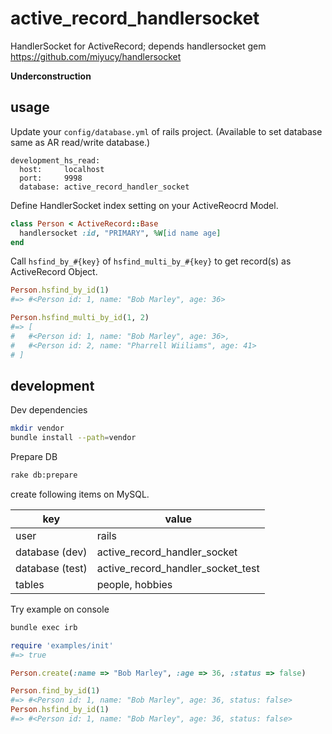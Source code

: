 active_record_handlersocket
===========================

HandlerSocket for ActiveRecord; depends handlersocket gem https://github.com/miyucy/handlersocket


**Underconstruction**

usage
------------------------------------------------------------

Update your `config/database.yml` of rails project. (Available to set database same as AR read/write database.)

```
development_hs_read:
  host:     localhost
  port:     9998
  database: active_record_handler_socket
```

Define HandlerSocket index setting on your ActiveReocrd Model.

```ruby
class Person < ActiveRecord::Base
  handlersocket :id, "PRIMARY", %W[id name age]
end
```

Call `hsfind_by_#{key}` of `hsfind_multi_by_#{key}` to get record(s) as ActiveRecord Object.

```ruby
Person.hsfind_by_id(1)
#=> #<Person id: 1, name: "Bob Marley", age: 36>

Person.hsfind_multi_by_id(1, 2)
#=> [
#   #<Person id: 1, name: "Bob Marley", age: 36>,
#   #<Person id: 2, name: "Pharrell Wiiliams", age: 41>
# ]
```


development
------------------------------------------------------------

Dev dependencies

```sh
mkdir vendor
bundle install --path=vendor
```

Prepare DB

```sh
rake db:prepare
```

create following items on MySQL.

 key             | value
-----------------|------------------------------------------
 user            | rails
 database (dev)  | active_record_handler_socket
 database (test) | active_record_handler_socket_test
 tables          | people, hobbies


Try example on console

```sh
bundle exec irb
```

```ruby
require 'examples/init'
#=> true

Person.create(:name => "Bob Marley", :age => 36, :status => false)

Person.find_by_id(1)
#=> #<Person id: 1, name: "Bob Marley", age: 36, status: false>
Person.hsfind_by_id(1)
#=> #<Person id: 1, name: "Bob Marley", age: 36, status: false>
```

